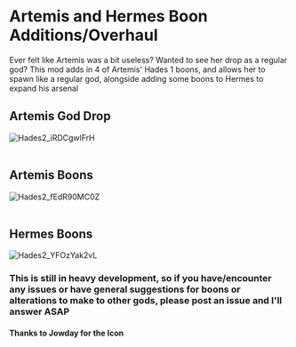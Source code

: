 # Artemis and Hermes Boon Additions/Overhaul
Ever felt like Artemis was a bit useless? Wanted to see her drop as a regular god? This mod adds in 4 of Artemis' Hades 1 boons, and allows her to spawn like a regular god, alongside adding some boons to Hermes to expand his arsenal<br>
## Artemis God Drop
![Hades2_iRDCgwlFrH](https://github.com/user-attachments/assets/3db33956-5cf1-4bb4-85ec-5f821b2e96b5) <br><br>

## Artemis Boons
![Hades2_fEdR90MC0Z](https://github.com/user-attachments/assets/efad9c89-ef9b-47f4-ad8a-290dbdc6a092) <br><br>

## Hermes Boons
![Hades2_YFOzYak2vL](https://github.com/user-attachments/assets/2f44c431-dc0c-46aa-9815-33dd4ac49410)

### This is still in heavy development, so if you have/encounter any issues or have general suggestions for boons or alterations to make to other gods, please post an issue and I'll answer ASAP<br>
#### Thanks to Jowday for the Icon
